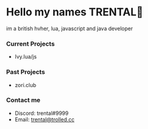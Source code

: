 # Hello my names TRENTAL👋
im a british hvher, lua, javascript and java developer
### Current Projects
- Ivy.lua/js
### Past Projects
- zori.club
### Contact me
- Discord: trental#9999
- Email: trental@trolled.cc
